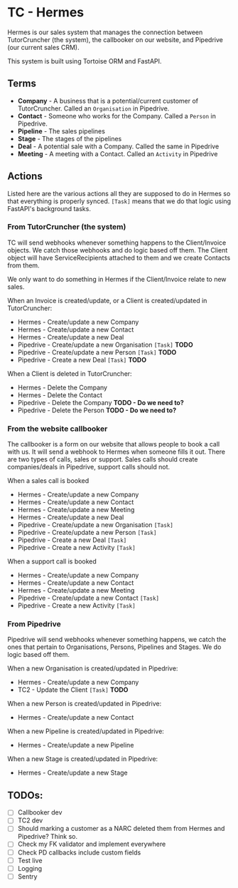 # TC - Hermes

Hermes is our sales system that manages the connection between TutorCruncher (the system), the callbooker on our 
website, and Pipedrive (our current sales CRM).

This system is built using Tortoise ORM and FastAPI.

## Terms

- **Company** - A business that is a potential/current customer of TutorCruncher. Called an `Organisation` in Pipedrive.
- **Contact** - Someone who works for the Company. Called a `Person` in Pipedrive.
- **Pipeline** - The sales pipelines
- **Stage** - The stages of the pipelines
- **Deal** - A potential sale with a Company. Called the same in Pipedrive
- **Meeting** - A meeting with a Contact. Called an `Activity` in Pipedrive

## Actions

Listed here are the various actions all they are supposed to do in Hermes so that everything is properly synced.
`[Task]` means that we do that logic using FastAPI's background tasks.

### From TutorCruncher (the system)

TC will send webhooks whenever something happens to the Client/Invoice objects. We catch those webhooks and do logic 
based off them. The Client object will have ServiceRecipients attached to them and we create Contacts from them.

We only want to do something in Hermes if the Client/Invoice relate to new sales.

When an Invoice is created/update, or a Client is created/updated in TutorCruncher:
- Hermes - Create/update a new Company
- Hermes - Create/update a new Contact
- Hermes - Create/update a new Deal
- Pipedrive - Create/update a new Organisation `[Task]` **TODO**
- Pipedrive - Create/update a new Person `[Task]` **TODO**
- Pipedrive - Create a new Deal `[Task]` **TODO**

When a Client is deleted in TutorCruncher:
- Hermes - Delete the Company
- Hermes - Delete the Contact
- Pipedrive - Delete the Company **TODO - Do we need to?**
- Pipedrive - Delete the Person **TODO - Do we need to?**

### From the website callbooker

The callbooker is a form on our website that allows people to book a call with us. It will send a webhook to Hermes 
when someone fills it out. There are two types of calls, sales or support. Sales calls should create companies/deals
in Pipedrive, support calls should not.

When a sales call is booked
- Hermes - Create/update a new Company
- Hermes - Create/update a new Contact
- Hermes - Create/update a new Meeting
- Hermes - Create/update a new Deal
- Pipedrive - Create/update a new Organisation `[Task]`
- Pipedrive - Create/update a new Person `[Task]`
- Pipedrive - Create a new Deal `[Task]`
- Pipedrive - Create a new Activity `[Task]`

When a support call is booked
- Hermes - Create/update a new Company
- Hermes - Create/update a new Contact
- Hermes - Create/update a new Meeting
- Pipedrive - Create/update a new Contact `[Task]`
- Pipedrive - Create a new Activity `[Task]`

### From Pipedrive

Pipedrive will send webhooks whenever something happens, we catch the ones that pertain to Organisations, Persons, 
Pipelines and Stages. We do logic based off them.

When a new Organisation is created/updated in Pipedrive:
- Hermes - Create/update a new Company
- TC2 - Update the Client `[Task]`  **TODO**

When a new Person is created/updated in Pipedrive:
- Hermes - Create/update a new Contact

When a new Pipeline is created/updated in Pipedrive:
- Hermes - Create/update a new Pipeline

When a new Stage is created/updated in Pipedrive:
- Hermes - Create/update a new Stage


## TODOs:

* [ ] Callbooker dev
* [ ] TC2 dev
* [ ] Should marking a customer as a NARC deleted them from Hermes and Pipedrive? Think so.
* [ ] Check my FK validator and implement everywhere
* [ ] Check PD callbacks include custom fields
* [ ] Test live
* [ ] Logging
* [ ] Sentry
